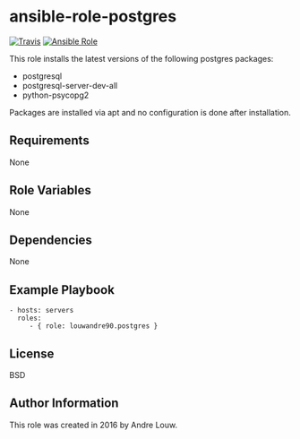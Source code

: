 ansible-role-postgres
=========
[![Travis](https://img.shields.io/travis/louwandre90/ansible-role-postgres.svg?style=flat-square)](https://travis-ci.org/louwandre90/ansible-role-postgres)
[![Ansible Role](https://img.shields.io/badge/role-louwandre90.postgres-blue.svg?style=flat-square)](https://galaxy.ansible.com/detail#/role/7181)

This role installs the latest versions of the following postgres packages:

* postgresql
* postgresql-server-dev-all
* python-psycopg2

Packages are installed via apt and no configuration is done after installation. 

Requirements
------------

None

Role Variables
--------------

None

Dependencies
------------

None

Example Playbook
----------------

    - hosts: servers
      roles:
         - { role: louwandre90.postgres }

License
-------

BSD

Author Information
------------------

This role was created in 2016 by Andre Louw.
